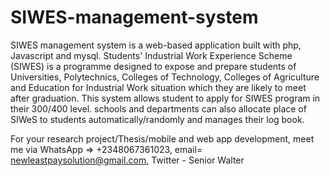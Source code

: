 # SIWES-management-system
SIWES management system is a web-based application built with php, Javascript and mysql. Students' Industrial Work Experience Scheme (SIWES) is a programme designed to expose and prepare students of Universities, Polytechnics, Colleges of Technology, Colleges of Agriculture and Education for Industrial Work situation which they are likely to meet after graduation. This system allows student to apply for SIWES program in their 300/400 level. schools and  departments can also allocate place of SIWeS to students automatically/randomly and manages their log book.

For your research project/Thesis/mobile and web app development, meet me via WhatsApp => +2348067361023, email= newleastpaysolution@gmail.com, Twitter - Senior Walter
